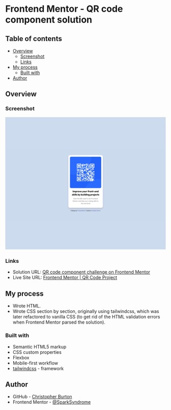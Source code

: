 # Frontend Mentor - QR code component solution

## Table of contents

- [Overview](#overview)
  - [Screenshot](#screenshot)
  - [Links](#links)
- [My process](#my-process)
  - [Built with](#built-with)
- [Author](#author)

## Overview

### Screenshot

![](images/screenshot.png)

### Links

- Solution URL: [QR code component challenge on Frontend Mentor](https://www.frontendmentor.io/challenges/qr-code-component-iux_sIO_H)
- Live Site URL: [Frontend Mentor | QR Code Project](https://sparksyndrome.github.io/frontend-mentor-qrcode/)

## My process

- Wrote HTML.
- Wrote CSS section by section, originally using tailwindcss, which was later refactored to vanilla CSS (to get rid of the HTML validation errors when Frontend Mentor parsed the solution).

### Built with

- Semantic HTML5 markup
- CSS custom properties
- Flexbox
- Mobile-first workflow
- [tailwindcss](https://tailwindcss.com/) - framework

## Author

- GitHub - [Christopher Burton](https://www.github.com/SparkSyndrome)
- Frontend Mentor - [@SparkSyndrome](https://www.frontendmentor.io/profile/SparkSyndrome)
